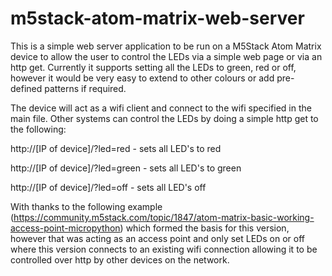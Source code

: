 # m5stack-atom-matrix-web-server

This is a simple web server application to be run on a M5Stack Atom Matrix device to allow the user to control the LEDs via a simple web page or via an http get.  Currently it supports setting all the LEDs to green, red or off, however it would be very easy to extend to other colours or add pre-defined patterns if required.

The device will act as a wifi client and connect to the wifi specified in the main file.  Other systems can control the LEDs by doing a simple http get to the following:

http://[IP of device]/?led=red    - sets all LED's to red

http://[IP of device]/?led=green  - sets all LED's to green

http://[IP of device]/?led=off    - sets all LED's off

With thanks to the following example (https://community.m5stack.com/topic/1847/atom-matrix-basic-working-access-point-micropython) which formed the basis for this version, however that was acting as an access point and only set LEDs on or off where this version connects to an existing wifi connection allowing it to be controlled over http by other devices on the network. 
